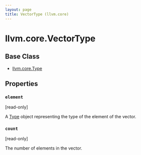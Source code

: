 ```yaml
---
layout: page
title: VectorType (llvm.core)
---
```


# llvm.core.VectorType

## Base Class

- [llvm.core.Type](llvm.core.Type.html)

## Properties


### `element` 
\[read-only\]

A [Type](llvm.core.Type.html) object representing the type of the element of
the vector.


### `count` 
\[read-only\]

The number of elements in the vector.

